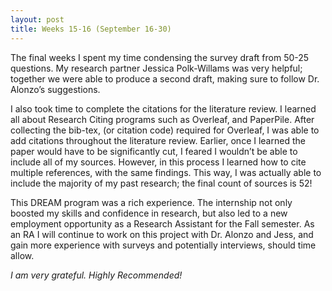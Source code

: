 ```yaml
---
layout: post
title: Weeks 15-16 (September 16-30) 
---
```


The final weeks I spent my time condensing the survey draft from 50-25 questions. My research partner Jessica Polk-Willams was very helpful; together we were able to produce a second draft, making sure to follow Dr. Alonzo’s suggestions.

I also took time to complete the citations for the literature review. I learned all about Research Citing programs such as Overleaf, and PaperPile. After collecting the bib-tex, (or citation code) required for Overleaf, I was able to add citations throughout the literature review. Earlier, once I learned the paper would have to be significantly cut, I feared I wouldn’t be able to include all of my sources. However, in this process I learned how to cite multiple references, with the same findings. This way, I was actually able to include the majority of my past research; the final count of sources is 52! 

This DREAM program was a rich experience. The internship not only boosted my skills and confidence in research, but also led to a new employment opportunity as a Research Assistant for the Fall semester. As an RA I will continue to work on this project with Dr. Alonzo and Jess,  and gain more experience with surveys and potentially interviews, should time allow. 

_I am very grateful. Highly Recommended!_
